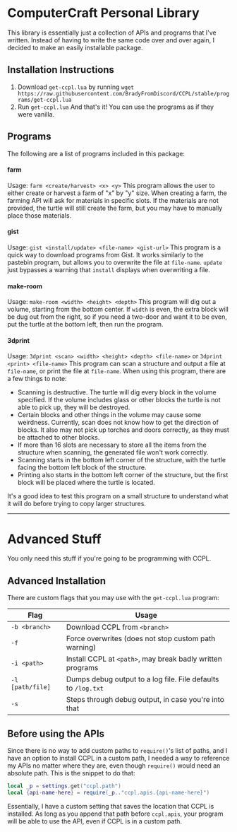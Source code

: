 # ComputerCraft Personal Library

This library is essentially just a collection of APIs and programs that I've written. Instead of having to write the same code over and over again, I decided to make an easily installable package.

## Installation Instructions

1. Download `get-ccpl.lua` by running `wget https://raw.githubusercontent.com/BradyFromDiscord/CCPL/stable/programs/get-ccpl.lua`
2. Run `get-ccpl.lua`
And that's it! You can use the programs as if they were vanilla.

## Programs

The following are a list of programs included in this package:

#### farm
Usage: `farm <create/harvest> <x> <y>`
This program allows the user to either create or harvest a farm of "x" by "y" size.
When creating a farm, the farming API will ask for materials in specific slots. If the materials are not provided, the turtle will still create the farm, but you may have to manually place those materials.

#### gist
Usage: `gist <install/update> <file-name> <gist-url>`
This program is a quick way to download programs from Gist. It works similarly to the pastebin program, but allows you to overwrite the file at `file-name`. `update` just bypasses a warning that `install` displays when overwriting a file.

#### make-room
Usage: `make-room <width> <height> <depth>`
This program will dig out a volume, starting from the bottom center. If `width` is even, the extra block will be dug out from the right, so if you need a two-door and want it to be even, put the turtle at the bottom left, then run the program.

#### 3dprint
Usage: `3dprint <scan> <width> <height> <depth> <file-name>` or `3dprint <print> <file-name>`
This program can scan a structure and output a file at `file-name`, or print the file at `file-name`.
When using this program, there are a few things to note:

- Scanning is destructive. The turtle will dig every block in the volume specified. If the volume includes glass or other blocks the turtle is not able to pick up, they will be destroyed.
- Certain blocks and other things in the volume may cause some weirdness. Currently, scan does not know how to get the direction of blocks. It also may not pick up torches and doors correctly, as they must be attached to other blocks.
- If more than 16 slots are necessary to store all the items from the structure when scanning, the generated file won't work correctly.
- Scanning starts in the bottom left corner of the structure, with the turtle facing the bottom left block of the structure.
- Printing also starts in the bottom left corner of the structure, but the first block will be placed where the turtle is located.

It's a good idea to test this program on a small structure to understand what it will do before trying to copy larger structures.

-------------
# Advanced Stuff

You only need this stuff if you're going to be programming with CCPL.

## Advanced Installation

There are custom flags that you may use with the `get-ccpl.lua` program:

| Flag             | Usage                                                         |
|------------------|---------------------------------------------------------------|
| `-b <branch>`    | Download CCPL from `<branch>`                                 |
| `-f`             | Force overwrites (does not stop custom path warning)          |
| `-i <path>`      | Install CCPL at `<path>`, may break badly written programs    |
| `-l [path/file]` | Dumps debug output to a log file. File defaults to `/log.txt` |
| `-s`             | Steps through debug output, in case you're into that          |

## Before using the APIs

Since there is no way to add custom paths to `require()`'s list of paths, and I have an option to install CCPL in a custom path, I needed a way to reference my APIs no matter where they are, even though `require()` would need an absolute path. 
This is the snippet to do that:
```lua
local _p = settings.get("ccpl.path")
local {api-name-here} = require(_p.."ccpl.apis.{api-name-here}")
```

Essentially, I have a custom setting that saves the location that CCPL is installed. As long as you append that path before `ccpl.apis`, your program will be able to use the API, even if CCPL is in a custom path.
